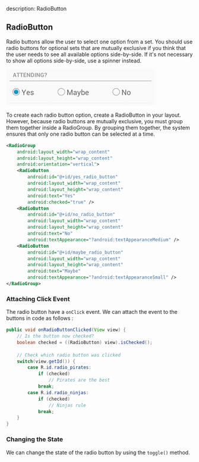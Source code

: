 description: RadioButton

## RadioButton

Radio buttons allow the user to select one option from a set. You should use radio buttons for optional sets that are mutually exclusive if you think that the user needs to see all available options side-by-side. If it's not necessary to show all options side-by-side, use a spinner instead.

![Radio Buttons](../images/radio-buttons.png)


To create each radio button option, create a RadioButton in your layout. However, because radio buttons are mutually exclusive, you must group them together inside a RadioGroup. By grouping them together, the system ensures that only one radio button can be selected at a time.


```xml
<RadioGroup
    android:layout_width="wrap_content"
    android:layout_height="wrap_content"
    android:orientation="vertical">
    <RadioButton
        android:id="@+id/yes_radio_button"
        android:layout_width="wrap_content"
        android:layout_height="wrap_content"
        android:text="Yes"
        android:checked="true" />
    <RadioButton
        android:id="@+id/no_radio_button"
        android:layout_width="wrap_content"
        android:layout_height="wrap_content"
        android:text="No"
        android:textAppearance="?android:textAppearanceMedium" />
    <RadioButton
        android:id="@+id/maybe_radio_button"
        android:layout_width="wrap_content"
        android:layout_height="wrap_content"
        android:text="Maybe"
        android:textAppearance="?android:textAppearanceSmall" />
</RadioGroup>
```


### Attaching Click Event

The radio button have a `onClick` event. We can attach the event to the buttons in code as follows : 

```java
public void onRadioButtonClicked(View view) {
    // Is the button now checked?
    boolean checked = ((RadioButton) view).isChecked();
    
    // Check which radio button was clicked
    switch(view.getId()) {
        case R.id.radio_pirates:
            if (checked)
                // Pirates are the best
            break;
        case R.id.radio_ninjas:
            if (checked)
                // Ninjas rule
            break;
    }
}
```


### Changing the State

We can change the state of the radio button by using the `toggle()` method.
